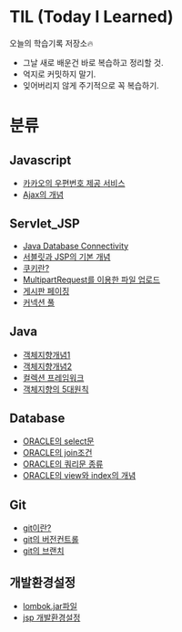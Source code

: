 # TIL (Today I Learned)

오늘의 학습기록 저장소🔥
- 그날 새로 배운건 바로 복습하고 정리할 것.
- 억지로 커밋하지 말기.
- 잊어버리지 않게 주기적으로 꼭 복습하기.

# 분류

## Javascript
- [카카오의 우편번호 제공 서비스](Javascript/address.md)
- [Ajax의 개념](Javascript/Ajax.md)

## Servlet_JSP
- [Java Database Connectivity](Servlet_JSP/JDBC.md)
- [서블릿과 JSP의 기본 개념](Servlet_JSP/Servlet&JSP.md)
- [쿠키란?](Servlet_JSP/cookie.md)
- [MultipartRequest를 이용한 파일 업로드](Servlet_JSP/MultipartRequest.md)
- [게시판 페이징](Servlet_JSP/board_page.md)
- [커넥션 풀](Servlet_JSP/connection_pool.md)

## Java
- [객체지향개념1](Java/javajungsuk_6_oop1.md)
- [객체지향개념2](Java/javajungsuk_7_oop2.md)
- [컬렉션 프레임워크](Java/javajungsuk_11_collections.md) 
- [객체지향의 5대원칙](Java/SOLID.md)


## Database
- [ORACLE의 select문](Database/ORACLE_select.md)
- [ORACLE의 join조건](Database/ORACLE_join.md)
- [ORACLE의 쿼리문 종류](Database/ORACLE_commandType.md)
- [ORACLE의 view와 index의 개념](Database/ORACLE_view&index.md)

## Git
- [git이란?](Git/git_start.md)
- [git의 버전컨트롤](Git/git_version_control.md)
- [git의 브랜치](Git/git_branch.md)

## 개발환경설정
- [lombok.jar파일](Develop_Setting/lombok.md)
- [jsp 개발환경설정](Develop_Setting/JSP개발환경설정.md)







